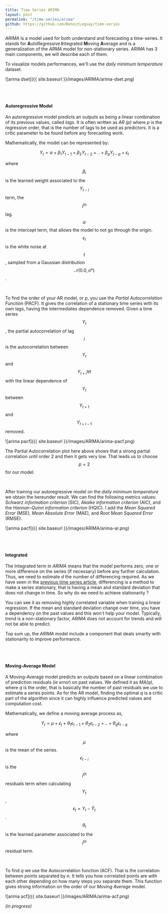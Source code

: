 ```yaml
---
title: Time Series ARIMA
layout: post
permalink: "/time-series/arima"
github: https://github.com/BenoitLeguay/time-series
---
```


*ARIMA* is a model used for both understand and forecasting a time-series. It stands for **A**utoRegressive **I**ntegrated **M**oving **A**verage and is a generalization of the *ARMA* model for non-stationary series. *ARIMA* has 3 main components, we will describe each of them.

To visualize models performances, we'll use the *daily minimum temperature* dataset. 

![arima dset]({{ site.baseurl }}/images/ARIMA/arima-dset.png)

<br/>

<br/>

#### Autoregressive Model

An autoregressive model predicts an outputs as being a linear combination of its previous values, called *lags*. It is often written as *AR (p)* where *p* is the regressive order, that is the number of lags to be used as predictors. It is a critic parameter to be found before any forecasting work. <br/>

Mathematically, the model can be represented by:

$$Y_t=\alpha + \beta_1Y_{t-1} + \beta_2Y_{t-2} +..+ \beta_pY_{t-p} + \epsilon_t$$

where $$\beta_i$$ is the learned weight associated to the $$Y_{t-i}$$ term, the $$i^{th}$$ lag. $$\alpha$$ is the intercept term, that allows the model to not go through the origin. $$\epsilon_t$$ is the white noise at $$t$$, sampled from a Gaussian distribution $$\mathcal{N}(0.0, \sigma²)$$. 

<br/>

To find the order of your AR model, or *p*, you use the *Partial Autocorrelation Function* (PACF). It gives the correlation of a stationary time series with its own lags, having the intermediates dependence removed. Given a time series $$Y_t$$, the partial autocorrelation of lag $$i$$ is the autocorrelation between $$Y_t$$ and $$Y_{t+i}\forall t$$ with the linear dependence of $$Y_t$$ between $$Y_{t+1}$$ and $$Y_{t+i-1}$$ removed. 

![arima pacf]({{ site.baseurl }}/images/ARIMA/arima-pacf.png)

The Partial Autocorrelation plot here above shows that a strong partial correlation until order 2 and then it gets very low. That leads us to choose $$p=2$$ for our model.

<br/>

After training our autoregressive model on the *daily minimum temperature* we obtain the hereunder result. We can find the following metrics values: *Schwarz information criterion* (SIC), *Akaike information criterion* (AIC), and the *Hannan-Quinn information criterion* (HQIC). I add the *Mean Squared Error* (MSE), *Mean Absolute Error* (MAE), and *Root Mean Squared Error* (RMSE). 

![arima pacf]({{ site.baseurl }}/images/ARIMA/arima-ar.png)

<br/>

<br/>

#### Integrated

The Integrated term in *ARIMA* means that the model performs zero, one or more difference on the series (if necessary) before any further calculation. Thus, we need to estimate *d* the number of differencing required. As we have seen in the [previous time series article]({{site.baseurl}}/time-series/basics), differencing is a method to make a series stationary, that is having a mean and standard deviation that does not change in time. So why do we need to achieve stationarity ? <br/>

You can see it as removing highly correlated variable when training a linear regression. If the mean and standard deviation change over time, you have a dependency on the past values and this won't help your model. Typically, trend is a non-stationary factor, *ARIMA* does not account for trends and will not be able to predict.

Top sum up, the *ARIMA* model include a component that deals smartly with stationarity to improve performance.

<br/>

<br/>

#### Moving-Average Model

A Moving-Average model predicts an outputs based on a linear combination of prediction residuals (*ie error*) on past values. We defined it as *MA(q)*, where *q* is the order, that is basically the number of past residuals we use to estimate a series points.  As for the AR model, finding the optimal *q* is a critic part of the algorithm since it can highly influence predicted values and computation cost.  <br/>

Mathematically, we define a moving average process as,

$$Y_t=\mu + \epsilon_t + \theta_1\epsilon_{t-1} + \theta_2\epsilon_{t-2} + .. + \theta_q\epsilon_{t-q}$$

where $$\mu$$ is the mean of the series. $$\epsilon_{t-i}$$ is the $$i^{th}$$ residuals term when calculating $$Y_t$$, $$\epsilon_t = Y_t - \hat{Y}_t$$. $$\theta_i$$ is the learned parameter associated to the $$i^{th}$$ residual term. 

<br/>

To find *q* we use the Autocorrelation function (ACF). That is the correlation between points separated by *n*. It tells you how correlated points are with each other depending on how many steps you separate them. This function gives strong information on the order of our *Moving Average* model. 

![arima acf]({{ site.baseurl }}/images/ARIMA/arima-acf.png)



*(in progress)*

